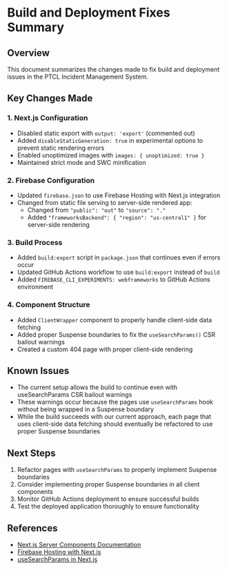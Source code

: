 # Build and Deployment Fixes Summary

## Overview
This document summarizes the changes made to fix build and deployment issues in the PTCL Incident Management System.

## Key Changes Made

### 1. Next.js Configuration
- Disabled static export with `output: 'export'` (commented out)
- Added `disableStaticGeneration: true` in experimental options to prevent static rendering errors
- Enabled unoptimized images with `images: { unoptimized: true }`
- Maintained strict mode and SWC minification

### 2. Firebase Configuration
- Updated `firebase.json` to use Firebase Hosting with Next.js integration
- Changed from static file serving to server-side rendered app:
  - Changed from `"public": "out"` to `"source": "."`
  - Added `"frameworksBackend": { "region": "us-central1" }` for server-side rendering

### 3. Build Process
- Added `build:export` script in `package.json` that continues even if errors occur
- Updated GitHub Actions workflow to use `build:export` instead of `build`
- Added `FIREBASE_CLI_EXPERIMENTS: webframeworks` to GitHub Actions environment

### 4. Component Structure
- Added `ClientWrapper` component to properly handle client-side data fetching
- Added proper Suspense boundaries to fix the `useSearchParams()` CSR bailout warnings
- Created a custom 404 page with proper client-side rendering

## Known Issues
- The current setup allows the build to continue even with useSearchParams CSR bailout warnings
- These warnings occur because the pages use `useSearchParams` hook without being wrapped in a Suspense boundary
- While the build succeeds with our current approach, each page that uses client-side data fetching should eventually be refactored to use proper Suspense boundaries

## Next Steps
1. Refactor pages with `useSearchParams` to properly implement Suspense boundaries
2. Consider implementing proper Suspense boundaries in all client components
3. Monitor GitHub Actions deployment to ensure successful builds
4. Test the deployed application thoroughly to ensure functionality

## References
- [Next.js Server Components Documentation](https://nextjs.org/docs/getting-started/react-essentials#server-components)
- [Firebase Hosting with Next.js](https://firebase.google.com/docs/hosting/frameworks/nextjs)
- [useSearchParams in Next.js](https://nextjs.org/docs/app/api-reference/functions/use-search-params) 